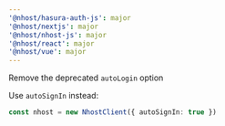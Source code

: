 ```yaml
---
'@nhost/hasura-auth-js': major
'@nhost/nextjs': major
'@nhost/nhost-js': major
'@nhost/react': major
'@nhost/vue': major
---
```


Remove the deprecated `autoLogin` option

Use `autoSignIn` instead:

```ts
const nhost = new NhostClient({ autoSignIn: true })
```
